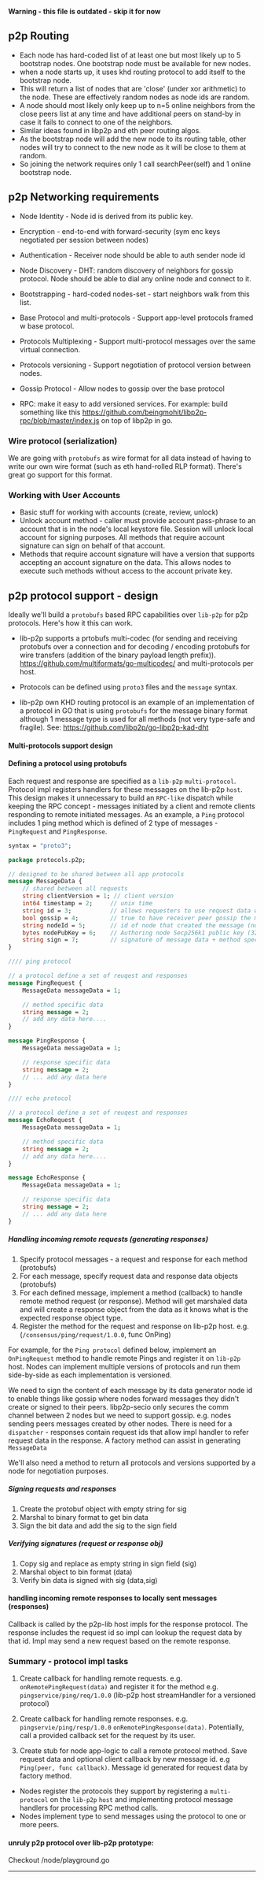 **Warning - this file is outdated - skip it for now**

## p2p Routing

- Each node has hard-coded list of at least one but most likely up to 5 bootstrap nodes. One bootstrap node must be available for new nodes.
- when a node starts up, it uses khd routing protocol to add itself to the bootstrap node. 
- This will return a list of nodes that are 'close' (under xor arithmetic) to the node.
These are effectively random nodes as node ids are random.
- A node should most likely only keep up to n=5 online neighbors from the close peers list at any time and have additional peers on stand-by in case it fails to connect to one of the neighbors.
- Similar ideas found in libp2p and eth peer routing algos.
- As the bootstrap node will add the new node to its routing table, other nodes will try to connect to the new node as it will be close to them at random.
- So joining the network requires only 1 call searchPeer(self) and 1 online bootstrap node.


## p2p Networking requirements

- Node Identity - Node id is derived from its public key.
- Encryption - end-to-end with forward-security (sym enc keys negotiated per session between nodes)
- Authentication - Receiver node should be able to auth sender node id
- Node Discovery - DHT: random discovery of neighbors for gossip protocol. Node should be able to dial any online node and connect to it.
- Bootstrapping - hard-coded nodes-set - start neighbors walk from this list.
- Base Protocol and multi-protocols - Support app-level protocols framed w base protocol.
- Protocols Multiplexing - Support multi-protocol messages over the same virtual connection.
- Protocols versioning - Support negotiation of protocol version between nodes.
- Gossip Protocol - Allow nodes to gossip over the base protocol

- RPC: make it easy to add versioned services. For example: build something like this https://github.com/beingmohit/libp2p-rpc/blob/master/index.js on top of libp2p in go.

### Wire protocol (serialization)
We are going with `protobufs` as wire format for all data instead of having to write our own wire format (such as eth hand-rolled RLP format). There's great go support for this format.

### Working with User Accounts
- Basic stuff for working with accounts (create, review, unlock)
- Unlock account method - caller must provide account pass-phrase to an account that is in the node's local keystore file. Session will unlock local account for signing purposes. All methods that require account signature can sign on behalf of that account.
- Methods that require account signature will have a version that supports accepting an account signature on the data. This allows nodes to execute such methods without access to the account private key.

## p2p protocol support - design
Ideally we'll build a `protobufs` based RPC capabilities over `lib-p2p` for p2p protocols. Here's how it this can work.

- lib-p2p supports a prtobufs multi-codec (for sending and receiving protobufs over a connection and for decoding / encoding protobufs for wire transfers (addition of the binary payload length prefix)). https://github.com/multiformats/go-multicodec/ and multi-protocols per host.

- Protocols can be defined using `proto3` files and the `message` syntax.

- lib-p2p own KHD routing protocol is an example of an implementation of a protocol in GO that is using `protobufs` for the message binary format although 1 message type is used for all methods (not very type-safe and fragile). See: https://github.com/libp2p/go-libp2p-kad-dht

#### Multi-protocols support design

#### Defining a protocol using protobufs

Each request and response are specified as a `lib-p2p` `multi-protocol`. Protocol impl registers handlers for these messages on the lib-p2p `host`. This design makes it unnecessary to build an `RPC-like` dispatch while keeping the RPC concept - messages initiated by a client and remote clients responding to remote initiated messages. As an example, a `Ping` protocol includes 1 ping method which is defined of 2 type of messages - `PingRequest` and `PingResponse`.  

```proto
syntax = "proto3";

package protocols.p2p;

// designed to be shared between all app protocols
message MessageData {
    // shared between all requests
    string clientVersion = 1; // client version
    int64 timestamp = 2;     // unix time
    string id = 3;           // allows requesters to use request data when processing a response
    bool gossip = 4;         // true to have receiver peer gossip the message to neighbors
    string nodeId = 5;       // id of node that created the message (not the peer that may have sent it). =base58(mh(sha256(nodePubKey)))
    bytes nodePubKey = 6;    // Authoring node Secp256k1 public key (32bytes)
    string sign = 7;         // signature of message data + method specific data by message authoring node
}

//// ping protocol

// a protocol define a set of reuqest and responses
message PingRequest {
    MessageData messageData = 1;

    // method specific data
    string message = 2;
    // add any data here....
}

message PingResponse {
    MessageData messageData = 1;

    // response specific data
    string message = 2;
    // ... add any data here
}

//// echo protocol

// a protocol define a set of reuqest and responses
message EchoRequest {
    MessageData messageData = 1;

    // method specific data
    string message = 2;
    // add any data here....
}

message EchoResponse {
    MessageData messageData = 1;

    // response specific data
    string message = 2;
    // ... add any data here
}
```

##### Handling incoming remote requests (generating responses)

1. Specify protocol messages - a request and response for each method (protobufs)
2. For each message, specify request data and response data objects (protobufs)
3. For each defined message, implement a method (callback) to handle remote method request (or response). Method will get marshaled data and will create a response object from the data as it knows what is the expected response object type.
3. Register the method for the request and response on lib-p2p host. e.g. (`/consensus/ping/request/1.0.0`, func OnPing)

For example, for the `Ping protocol` defined below, implement an `OnPingRequest` method to handle remote Pings and register it on `lib-p2p` host. Nodes can implement multiple versions of protocols and run them side-by-side as each implementation is versioned.

We need to sign the content of each message by its data generator node id to enable things like gossip where nodes forward messages they didn't create or signed to their peers. libp2p-secio only secures the comm channel between 2 nodes but we need to support gossip. e.g. nodes sending peers messages created by other nodes. There is  need for a `dispatcher` - responses contain request ids that allow impl handler to refer request data in the response. A factory method can assist in generating `MessageData`


We'll also need a method to return all protocols and versions supported by a node for negotiation purposes.

##### Signing requests and responses
1. Create the protobuf object with empty string for sig
2. Marshal to binary format to get bin data
3. Sign the bit data and add the sig to the sign field

##### Verifying signatures (request or response obj)
1. Copy sig and replace as empty string in sign field (sig)
2. Marshal object to bin format (data)
3. Verify bin data is signed with sig (data,sig)

#### handling incoming remote responses to locally sent messages (responses)

Callback is called by the p2p-lib host impls for the response protocol. The response includes the request id so impl can lookup the request data by that id. Impl may send a new request based on the remote response.


### Summary - protocol impl tasks
1. Create callback for handling remote requests. e.g. `onRemotePingRequest(data)` and register it for the method e.g. `pingservice/ping/req/1.0.0` (lib-p2p host streamHandler for a versioned protocol)

2. Create callback for handling remote responses. e.g. `pingservie/ping/resp/1.0.0` `onRemotePingResponse(data)`. Potentially, call a provided callback set for the request by its user.

3. Create stub for node app-logic to call a remote protocol method. Save request data and optional client callback by new message id.  e.g `Ping(peer, func callback)`. Message id generated for request data by factory method.

- Nodes register the protocols they support by registering a `multi-protocol` on the `lib-p2p` `host` and implementing protocol message handlers for processing RPC method calls.
- Nodes implement type to send messages using the protocol to one or more peers.

#### unruly p2p protocol over lib-p2p prototype:

Checkout /node/playground.go

----

